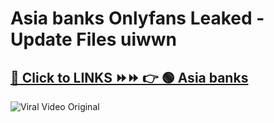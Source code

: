 
 # Asia banks Onlyfans Leaked - Update Files uiwwn

## <h2><a href="https://clipsfans.com/Asia_banks&ref=git">🔗 Click to LINKS ⏩⏩ 👉 🟢 Asia banks </a></h2>

<a href="https://clipsfans.com/Asia_banks&ref=git" rel="nofollow" data-target="animated-image.originalLink"><img src="https://i.ibb.co.com/xMMVF88/686577567.gif" alt="Viral Video Original" style="max-width: 100%; display: inline-block;" data-target="animated-image.originalImage"></a>

